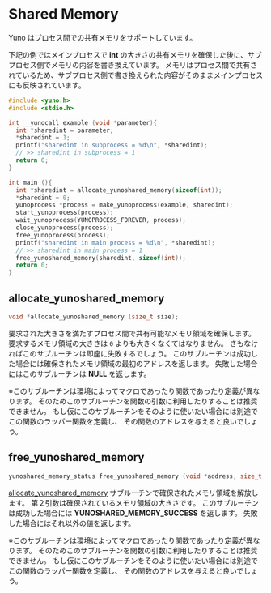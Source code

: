 
# Shared Memory

Yuno はプロセス間での共有メモリをサポートしています。

下記の例ではメインプロセスで **int** の大きさの共有メモリを確保した後に、サブプロセス側でメモリの内容を書き換えています。
メモリはプロセス間で共有されているため、サブプロセス側で書き換えられた内容がそのままメインプロセスにも反映されています。

```c
#include <yuno.h>
#include <stdio.h>

int __yunocall example (void *parameter){
  int *sharedint = parameter;
  *sharedint = 1;
  printf("sharedint in subprocess = %d\n", *sharedint);
  // >> sharedint in subprocess = 1
  return 0;
}

int main (){
  int *sharedint = allocate_yunoshared_memory(sizeof(int));
  *sharedint = 0;
  yunoprocess *process = make_yunoprocess(example, sharedint);
  start_yunoprocess(process);
  wait_yunoprocess(YUNOPROCESS_FOREVER, process);
  close_yunoprocess(process);
  free_yunoprocess(process);
  printf("sharedint in main process = %d\n", *sharedint);
  // >> sharedint in main process = 1
  free_yunoshared_memory(sharedint, sizeof(int));
  return 0;
}

```

## allocate_yunoshared_memory

```c
void *allocate_yunoshared_memory (size_t size);
```

要求された大きさを満たすプロセス間で共有可能なメモリ領域を確保します。
要求するメモリ領域の大きさは `0` よりも大きくなくてはなりません。
さもなければこのサブルーチンは即座に失敗するでしょう。
このサブルーチンは成功した場合には確保されたメモリ領域の最初のアドレスを返します。
失敗した場合にはこのサブルーチンは **NULL** を返します。

※このサブルーチンは環境によってマクロであったり関数であったり定義が異なります。
そのためこのサブルーチンを関数の引数に利用したりすることは推奨できません。
もし仮にこのサブルーチンをそのように使いたい場合には別途でこの関数のラッパー関数を定義し、
その関数のアドレスを与えると良いでしょう。

## free_yunoshared_memory

```c
yunoshared_memory_status free_yunoshared_memory (void *address, size_t size);
```

[allocate_yunoshared_memory](#allocate_yunoshared_memory) サブルーチンで確保されたメモリ領域を解放します。
第２引数は確保されているメモリ領域の大きさです。
このサブルーチンは成功した場合には **YUNOSHARED_MEMORY_SUCCESS** を返します。
失敗した場合にはそれ以外の値を返します。

※このサブルーチンは環境によってマクロであったり関数であったり定義が異なります。
そのためこのサブルーチンを関数の引数に利用したりすることは推奨できません。
もし仮にこのサブルーチンをそのように使いたい場合には別途でこの関数のラッパー関数を定義し、
その関数のアドレスを与えると良いでしょう。
